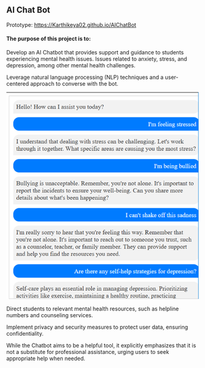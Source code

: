 ## AI Chat Bot

Prototype: https://Karthikeya02.github.io/AIChatBot

#### The purpose of this project is to:
Develop an AI Chatbot that provides support and guidance to students experiencing mental health issues.
Issues related to anxiety, stress, and depression, among other mental health challenges.

Leverage natural language processing (NLP) techniques and a user-centered approach to converse with the bot. 

![screenshot](./img/img1.png)


Direct students to relevant mental health resources, such as helpline numbers and counseling services.

Implement privacy and security measures to protect user data, ensuring confidentiality. 

While the Chatbot aims to be a helpful tool, it explicitly emphasizes that it is not a substitute for professional assistance, urging users to seek appropriate help when needed.
